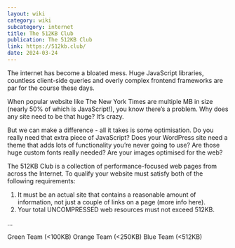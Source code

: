 ```yaml
---
layout: wiki
category: wiki
subcategory: internet
title: The 512KB Club
publication: The 512KB Club
link: https://512kb.club/
date: 2024-03-24
---
```


The internet has become a bloated mess. Huge JavaScript libraries, countless client-side queries and overly complex frontend frameworks are par for the course these days.

When popular website like The New York Times are multiple MB in size (nearly 50% of which is JavaScript!), you know there’s a problem. Why does any site need to be that huge? It’s crazy.

But we can make a difference - all it takes is some optimisation. Do you really need that extra piece of JavaScript? Does your WordPress site need a theme that adds lots of functionality you’re never going to use? Are those huge custom fonts really needed? Are your images optimised for the web?

The 512KB Club is a collection of performance-focused web pages from across the Internet. To qualify your website must satisfy both of the following requirements:

1. It must be an actual site that contains a reasonable amount of information, not just a couple of links on a page (more info here).
2. Your total UNCOMPRESSED web resources must not exceed 512KB.

…

Green Team (<100KB)
Orange Team (<250KB)
Blue Team (<512KB)
